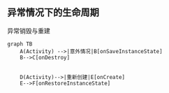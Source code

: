 ## 异常情况下的生命周期   
异常销毁与重建
```
graph TB
    A(Activity) -->|意外情况|B[onSaveInstanceState]
    B-->C[onDestroy]


    D(Activity)-->|重新创建|E[onCreate]
    E-->F[onRestoreInstanceState]
```
